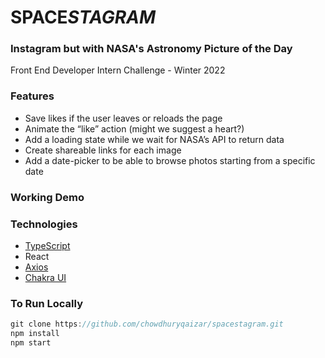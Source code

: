 # SPACE*STAGRAM*
### Instagram but with NASA's Astronomy Picture of the Day
Front End Developer Intern Challenge - Winter 2022



### Features
* Save likes if the user leaves or reloads the page
* Animate the “like” action (might we suggest a heart?)
* Add a loading state while we wait for NASA’s API to return data
* Create shareable links for each image
* Add a date-picker to be able to browse photos starting from a specific date


### Working Demo

### Technologies
* [TypeScript](https://www.typescriptlang.org/)
* React
* [Axios](https://www.npmjs.com/package/axios)
* [Chakra UI](https://chakra-ui.com/)



### To Run Locally
```javascript
git clone https://github.com/chowdhuryqaizar/spacestagram.git
npm install
npm start
```
